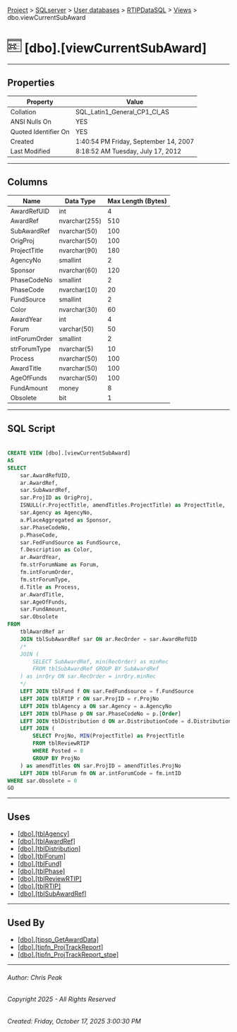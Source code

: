 #### 

[Project](../../../../index.md) > [SQLserver](../../../index.md) > [User databases](../../index.md) > [RTIPDataSQL](../index.md) > [Views](Views.md) > dbo.viewCurrentSubAward

# ![Views](../../../../Images/View32.png) [dbo].[viewCurrentSubAward]

---

## <a name="#properties"></a>Properties

| Property | Value |
|---|---|
| Collation | SQL_Latin1_General_CP1_CI_AS |
| ANSI Nulls On | YES |
| Quoted Identifier On | YES |
| Created | 1:40:54 PM Friday, September 14, 2007 |
| Last Modified | 8:18:52 AM Tuesday, July 17, 2012 |


---

## <a name="#columns"></a>Columns

| Name | Data Type | Max Length (Bytes) |
|---|---|---|
| AwardRefUID | int | 4 |
| AwardRef | nvarchar(255) | 510 |
| SubAwardRef | nvarchar(50) | 100 |
| OrigProj | nvarchar(50) | 100 |
| ProjectTitle | nvarchar(90) | 180 |
| AgencyNo | smallint | 2 |
| Sponsor | nvarchar(60) | 120 |
| PhaseCodeNo | smallint | 2 |
| PhaseCode | nvarchar(10) | 20 |
| FundSource | smallint | 2 |
| Color | nvarchar(30) | 60 |
| AwardYear | int | 4 |
| Forum | varchar(50) | 50 |
| intForumOrder | smallint | 2 |
| strForumType | nvarchar(5) | 10 |
| Process | nvarchar(50) | 100 |
| AwardTitle | nvarchar(50) | 100 |
| AgeOfFunds | nvarchar(50) | 100 |
| FundAmount | money | 8 |
| Obsolete | bit | 1 |


---

## <a name="#sqlscript"></a>SQL Script

```sql

CREATE VIEW [dbo].[viewCurrentSubAward]
AS
SELECT
    sar.AwardRefUID,
    ar.AwardRef,
    sar.SubAwardRef,
    sar.ProjID as OrigProj,
    ISNULL(r.ProjectTitle, amendTitles.ProjectTitle) as ProjectTitle,
    sar.Agency as AgencyNo,
    a.PlaceAggregated as Sponsor,
    sar.PhaseCodeNo,
    p.PhaseCode,
    sar.FedFundSource as FundSource,
    f.Description as Color,
    ar.AwardYear,
    fm.strForumName as Forum,
	fm.intForumOrder,
	fm.strForumType,
    d.Title as Process,
    ar.AwardTitle,
    sar.AgeOfFunds,
    sar.FundAmount,
    sar.Obsolete
FROM
    tblAwardRef ar
    JOIN tblSubAwardRef sar ON ar.RecOrder = sar.AwardRefUID
    /*
    JOIN (
        SELECT SubAwardRef, min(RecOrder) as minRec
        FROM tblSubAwardRef GROUP BY SubAwardRef
    ) as inrQry ON sar.RecOrder = inrQry.minRec
    */
    LEFT JOIN tblFund f ON sar.FedFundsource = f.FundSource
    LEFT JOIN tblRTIP r ON sar.ProjID = r.ProjNo
    LEFT JOIN tblAgency a ON sar.Agency = a.AgencyNo
    LEFT JOIN tblPhase p ON sar.PhaseCodeNo = p.[Order]
    LEFT JOIN tblDistribution d ON ar.DistributionCode = d.DistributionCode
    LEFT JOIN (
		SELECT ProjNo, MIN(ProjectTitle) as ProjectTitle
		FROM tblReviewRTIP
		WHERE Posted = 0
		GROUP BY ProjNo
    ) as amendTitles ON sar.ProjID = amendTitles.ProjNo
    LEFT JOIN tblForum fm ON ar.intForumCode = fm.intID
WHERE sar.Obsolete = 0
GO

```


---

## <a name="#uses"></a>Uses

* [[dbo].[tblAgency]](../Tables/dbo_tblAgency.md)
* [[dbo].[tblAwardRef]](../Tables/dbo_tblAwardRef.md)
* [[dbo].[tblDistribution]](../Tables/dbo_tblDistribution.md)
* [[dbo].[tblForum]](../Tables/dbo_tblForum.md)
* [[dbo].[tblFund]](../Tables/dbo_tblFund.md)
* [[dbo].[tblPhase]](../Tables/dbo_tblPhase.md)
* [[dbo].[tblReviewRTIP]](../Tables/dbo_tblReviewRTIP.md)
* [[dbo].[tblRTIP]](../Tables/dbo_tblRTIP.md)
* [[dbo].[tblSubAwardRef]](../Tables/dbo_tblSubAwardRef.md)


---

## <a name="#usedby"></a>Used By

* [[dbo].[tipsp_GetAwardData]](../Programmability/Stored_Procedures/dbo_tipsp_GetAwardData.md)
* [[dbo].[tipfn_ProjTrackReport]](../Programmability/Functions/Table-valued_Functions/dbo_tipfn_ProjTrackReport.md)
* [[dbo].[tipfn_ProjTrackReport_stpe]](../Programmability/Functions/Table-valued_Functions/dbo_tipfn_ProjTrackReport_stpe.md)


---

###### Author:  Chris Peak

###### Copyright 2025 - All Rights Reserved

###### Created: Friday, October 17, 2025 3:00:30 PM

